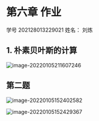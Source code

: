 # 第六章 作业

学号 202128013229021  姓名： 刘炼

## 1. 朴素贝叶斯的计算

![image-20220105211607246](image-20220105211607246.png)


## 第二题

![image-20220105152402582](image-20220105152409125.png)

![image-20220105152429367](image-20220105152429367.png)
